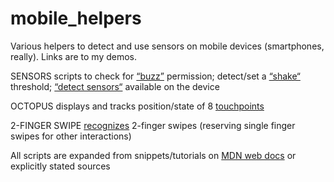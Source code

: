 # mobile_helpers
Various helpers to detect and use sensors on mobile devices (smartphones, really). Links are to my demos.

 SENSORS scripts to check for [&ldquo;buzz&rdquo;](https://www.jenskreitmeyer.de/alpha/beta/SENSORS/buzztest.html) permission; detect/set a [&ldquo;shake&ldquo;](https://www.jenskreitmeyer.de/alpha/beta/SENSORS/mozshake.html) threshold; [&ldquo;detect sensors&ldquo;](https://www.jenskreitmeyer.de/alpha/beta/SENSORS/sensors_detection.html) available on the device
 
 OCTOPUS displays and tracks position/state of 8 [touchpoints](https://www.jenskreitmeyer.de/alpha/beta/SENSORS/multitouch_octopus.html)
 
 2-FINGER SWIPE [recognizes](https://www.jenskreitmeyer.de/alpha/beta/SENSORS/multitouch_gestures.html) 2-finger swipes (reserving single finger swipes for other interactions)

 All scripts are expanded from snippets/tutorials on [MDN web docs](https://developer.mozilla.org/en-US/docs/Web/JavaScript/Reference) or explicitly stated sources
